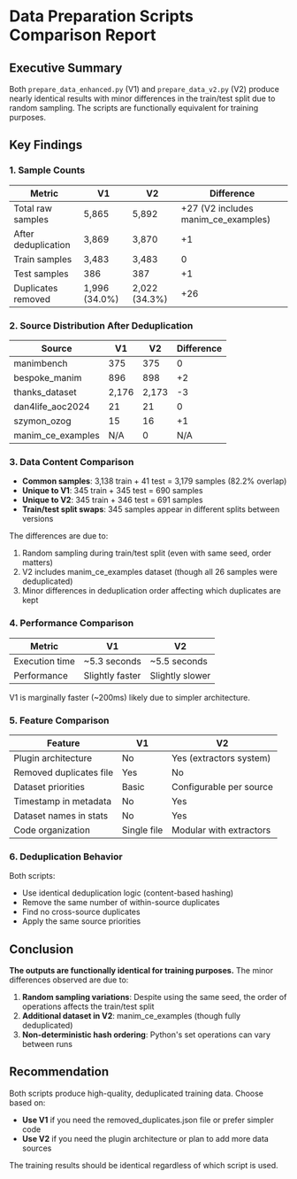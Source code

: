 # Data Preparation Scripts Comparison Report

## Executive Summary

Both `prepare_data_enhanced.py` (V1) and `prepare_data_v2.py` (V2) produce nearly identical results with minor differences in the train/test split due to random sampling. The scripts are functionally equivalent for training purposes.

## Key Findings

### 1. Sample Counts

| Metric | V1 | V2 | Difference |
|--------|----|----|------------|
| Total raw samples | 5,865 | 5,892 | +27 (V2 includes manim_ce_examples) |
| After deduplication | 3,869 | 3,870 | +1 |
| Train samples | 3,483 | 3,483 | 0 |
| Test samples | 386 | 387 | +1 |
| Duplicates removed | 1,996 (34.0%) | 2,022 (34.3%) | +26 |

### 2. Source Distribution After Deduplication

| Source | V1 | V2 | Difference |
|--------|----|----|------------|
| manimbench | 375 | 375 | 0 |
| bespoke_manim | 896 | 898 | +2 |
| thanks_dataset | 2,176 | 2,173 | -3 |
| dan4life_aoc2024 | 21 | 21 | 0 |
| szymon_ozog | 15 | 16 | +1 |
| manim_ce_examples | N/A | 0 | N/A |

### 3. Data Content Comparison

- **Common samples**: 3,138 train + 41 test = 3,179 samples (82.2% overlap)
- **Unique to V1**: 345 train + 345 test = 690 samples
- **Unique to V2**: 345 train + 346 test = 691 samples
- **Train/test split swaps**: 345 samples appear in different splits between versions

The differences are due to:
1. Random sampling during train/test split (even with same seed, order matters)
2. V2 includes manim_ce_examples dataset (though all 26 samples were deduplicated)
3. Minor differences in deduplication order affecting which duplicates are kept

### 4. Performance Comparison

| Metric | V1 | V2 |
|--------|----|----|
| Execution time | ~5.3 seconds | ~5.5 seconds |
| Performance | Slightly faster | Slightly slower |

V1 is marginally faster (~200ms) likely due to simpler architecture.

### 5. Feature Comparison

| Feature | V1 | V2 |
|---------|----|----|
| Plugin architecture | No | Yes (extractors system) |
| Removed duplicates file | Yes | No |
| Dataset priorities | Basic | Configurable per source |
| Timestamp in metadata | No | Yes |
| Dataset names in stats | No | Yes |
| Code organization | Single file | Modular with extractors |

### 6. Deduplication Behavior

Both scripts:
- Use identical deduplication logic (content-based hashing)
- Remove the same number of within-source duplicates
- Find no cross-source duplicates
- Apply the same source priorities

## Conclusion

**The outputs are functionally identical for training purposes.** The minor differences observed are due to:

1. **Random sampling variations**: Despite using the same seed, the order of operations affects the train/test split
2. **Additional dataset in V2**: manim_ce_examples (though fully deduplicated)
3. **Non-deterministic hash ordering**: Python's set operations can vary between runs

## Recommendation

Both scripts produce high-quality, deduplicated training data. Choose based on:
- **Use V1** if you need the removed_duplicates.json file or prefer simpler code
- **Use V2** if you need the plugin architecture or plan to add more data sources

The training results should be identical regardless of which script is used.